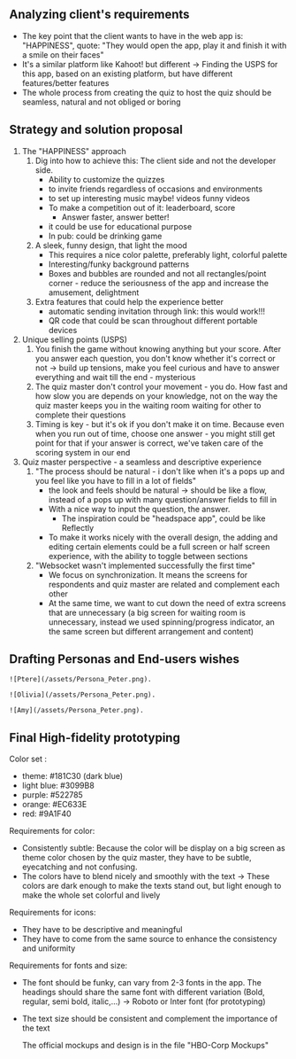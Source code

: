 ## Analyzing client's requirements

- The key point that the client wants to have in the web app is: "HAPPINESS", quote: "They would open the app, play it and finish it with a smile on their faces"
- It's a similar platform like Kahoot! but different → Finding the USPS for this app, based on an existing platform, but have different features/better features
- The whole process from creating the quiz to host the quiz should be seamless, natural and not obliged or boring

## Strategy and solution proposal

1. The "HAPPINESS" approach
    1. Dig into how to achieve this: The client side and not the developer side. 
        - Ability to customize the quizzes
        - to invite friends regardless of occasions and environments
        - to set up interesting music maybe! videos funny videos
        - To make a competition out of it: leaderboard, score
            - Answer faster, answer better!
        - it could be use for educational purpose
        - In pub: could be drinking game
    2. A sleek, funny design, that light the mood
        - This requires a nice color palette, preferably light, colorful palette
        - Interesting/funky background patterns
        - Boxes and bubbles are rounded and not all rectangles/point corner - reduce the seriousness of the app and increase the amusement, delightment
    3. Extra features that could help the experience better
        - automatic sending invitation through link: this would work!!!
        - QR code that could be scan throughout different portable devices
2. Unique selling points (USPS)
    1. You finish the game without knowing anything but your score. After you answer each question, you don't know whether it's correct or not → build up tensions, make you feel curious and have to answer everything and wait till the end - mysterious
    2. The quiz master don't control your movement - you do. How fast and how slow you are depends on your knowledge, not on the way the quiz master keeps you in the waiting room waiting for other to complete their questions
    3. Timing is key - but it's ok if you don't make it on time. Because even when you run out of time, choose one answer - you might still get point for that if your answer is correct, we've taken care of the scoring system in our end
3. Quiz master perspective - a seamless and descriptive experience
    1. "The process should be natural - i don't like when it's a pops up and you feel like you have to fill in a lot of fields"
        - the look and feels should be natural → should be like a flow, instead of a pops up with many question/answer fields to fill in
        - With a nice way to input the question, the answer.
            - The inspiration could be "headspace app", could be like Reflectly
        - To make it works nicely with the overall design, the adding and editing certain elements could be a full screen or half screen experience, with the ability to toggle between sections
    2. "Websocket wasn't implemented successfully the first time"
        - We focus on synchronization. It means the screens for respondents and quiz master are related and complement each other
        - At the same time, we want to cut down the need of extra screens that are unnecessary (a big screen for waiting room is unnecessary, instead we used spinning/progress indicator, an the same screen but different arrangement and content)

## Drafting Personas and End-users wishes
    ![Ptere](/assets/Persona_Peter.png).
    
    ![Olivia](/assets/Persona_Peter.png).
    
    ![Amy](/assets/Persona_Peter.png).

## Final High-fidelity prototyping

Color set :

- theme: #181C30 (dark blue)
- light blue: #3099B8
- purple: #522785
- orange: #EC633E
- red: #9A1F40

Requirements for color:

- Consistently subtle: Because the color will be display on a big screen as theme color chosen by the quiz master, they have to be subtle, eyecatching and not confusing.
- The colors have to blend nicely and smoothly with the text → These colors are dark enough to make the texts stand out, but light enough to make the whole set colorful and lively

Requirements for icons:

- They have to be descriptive and meaningful
- They have to come from the same source to enhance the consistency and uniformity

Requirements for fonts and size:

- The font should be funky, can vary from 2-3 fonts in the app. The headings should share the same font with different variation (Bold, regular, semi bold, italic,...) → Roboto or Inter font (for prototyping)
- The text size should be consistent and complement the importance of the text

    The official mockups and design is in the file "HBO-Corp Mockups"